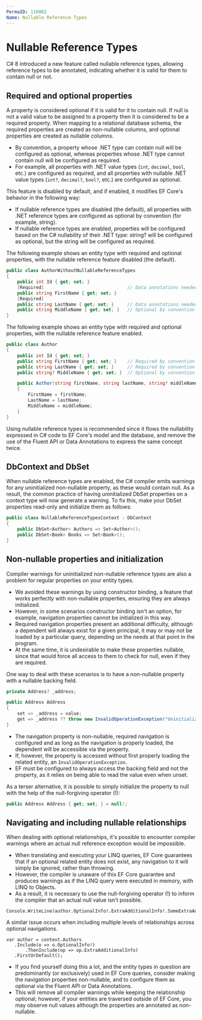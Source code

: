 ```yaml
---
PermaID: 110002
Name: Nullable Reference Types
---
```


# Nullable Reference Types

C# 8 introduced a new feature called nullable reference types, allowing reference types to be annotated, indicating whether it is valid for them to contain null or not. 

## Required and optional properties

A property is considered optional if it is valid for it to contain null. If null is not a valid value to be assigned to a property then it is considered to be a required property. When mapping to a relational database schema, the required properties are created as non-nullable columns, and optional properties are created as nullable columns.

 - By convention, a property whose .NET type can contain null will be configured as optional, whereas properties whose .NET type cannot contain null will be configured as required. 
 - For example, all properties with .NET value types (`int`, `decimal`, `bool`, etc.) are configured as required, and all properties with nullable .NET value types (`int?`, `decimal?`, `bool?`, etc.) are configured as optional.

 This feature is disabled by default, and if enabled, it modifies EF Core's behavior in the following way:

 - If nullable reference types are disabled (the default), all properties with .NET reference types are configured as optional by convention (for example, string).
 - If nullable reference types are enabled, properties will be configured based on the C# nullability of their .NET type: string? will be configured as optional, but the string will be configured as required.

 The following example shows an entity type with required and optional properties, with the nullable reference feature disabled (the default).

 ```csharp
 public class AuthorWithoutNullableReferenceTypes
 {
     public int Id { get; set; }
     [Required]                               // Data annotations needed to configure as required
     public string FirstName { get; set; }
     [Required]
     public string LastName { get; set; }     // Data annotations needed to configure as required
     public string MiddleName { get; set; }   // Optional by convention
 }
 ```

 The following example shows an entity type with required and optional properties, with the nullable reference feature enabled.

 ```csharp
 public class Author
 {
     public int Id { get; set; }
     public string FirstName { get; set; }    // Required by convention
     public string LastName { get; set; }     // Required by convention
     public string? MiddleName { get; set; }  // Optional by convention
 
     public Author(string firstName, string lastName, string? middleName = null)
     {
         FirstName = firstName;
         LastName = lastName;
         MiddleName = middleName;
     }
 }
 ```

Using nullable reference types is recommended since it flows the nullability expressed in C# code to EF Core's model and the database, and remove the use of the Fluent API or Data Annotations to express the same concept twice.

## DbContext and DbSet

When nullable reference types are enabled, the C# compiler emits warnings for any uninitialized non-nullable property, as these would contain null. As a result, the common practice of having uninitialized DbSet properties on a context type will now generate a warning. To fix this, make your DbSet properties read-only and initialize them as follows:

```csharp
public class NullableReferenceTypesContext : DbContext
{
    public DbSet<Author> Authors => Set<Author>();
    public DbSet<Book> Books => Set<Book>();
}
```

## Non-nullable properties and initialization

Compiler warnings for uninitialized non-nullable reference types are also a problem for regular properties on your entity types. 

 - We avoided these warnings by using constructor binding, a feature that works perfectly with non-nullable properties, ensuring they are always initialized. 
 - However, in some scenarios constructor binding isn't an option, for example, navigation properties cannot be initialized in this way.
 - Required navigation properties present an additional difficulty, although a dependent will always exist for a given principal, it may or may not be loaded by a particular query, depending on the needs at that point in the program. 
 - At the same time, it is undesirable to make these properties nullable, since that would force all access to them to check for null, even if they are required.

One way to deal with these scenarios is to have a non-nullable property with a nullable backing field.

```csharp
private Address? _address;

public Address Address
{
    set => _address = value;
    get => _address ?? throw new InvalidOperationException("Uninitialized property: " + nameof(Address));
}
```

 - The navigation property is non-nullable, required navigation is configured and as long as the navigation is properly loaded, the dependent will be accessible via the property. 
 - If, however, the property is accessed without first properly loading the related entity, an `InvalidOperationException`. 
 - EF must be configured to always access the backing field and not the property, as it relies on being able to read the value even when unset.

As a terser alternative, it is possible to simply initialize the property to null with the help of the null-forgiving operator (!):

```csharp
public Address Address { get; set; } = null!;
```

## Navigating and including nullable relationships

When dealing with optional relationships, it's possible to encounter compiler warnings where an actual null reference exception would be impossible. 

 - When translating and executing your LINQ queries, EF Core guarantees that if an optional related entity does not exist, any navigation to it will simply be ignored, rather than throwing. 
 - However, the compiler is unaware of this EF Core guarantee and produces warnings as if the LINQ query were executed in memory, with LINQ to Objects. 
 - As a result, it is necessary to use the null-forgiving operator (!) to inform the compiler that an actual null value isn't possible.

 ```cdsharp
 Console.WriteLine(author.OptionalInfo!.ExtraAdditionalInfo!.SomeExtraAdditionalInfo);
 ```
A similar issue occurs when including multiple levels of relationships across optional navigations.

 ```cdsharp
 var author = context.Authors
    .Include(o => o.OptionalInfo!)
        .ThenInclude(op => op.ExtraAdditionalInfo)
    .FirstOrDefault();
 ```
 
 - If you find yourself doing this a lot, and the entity types in question are predominantly (or exclusively) used in EF Core queries, consider making the navigation properties non-nullable, and to configure them as optional via the Fluent API or Data Annotations. 
 - This will remove all compiler warnings while keeping the relationship optional; however, if your entities are traversed outside of EF Core, you may observe null values although the properties are annotated as non-nullable.